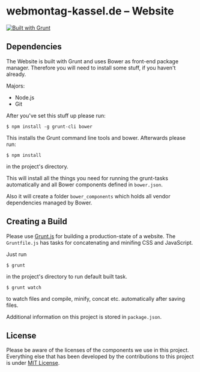 # webmontag-kassel.de – Website

[![Built with Grunt](https://cdn.gruntjs.com/builtwith.png)](http://gruntjs.com/)

## Dependencies

The Website is built with Grunt and uses Bower as front-end package manager. Therefore you will need to install some stuff, if you haven't already.

Majors:

* Node.js
* Git

After you've set this stuff up please run:

	$ npm install -g grunt-cli bower

This installs the Grunt command line tools and bower.
Afterwards please run:

	$ npm install

in the project's directory.

This will install all the things you need for running the grunt-tasks
automatically and all Bower components defined in `bower.json`.

Also it will create a folder `bower_components` which holds all vendor dependencies
managed by Bower.

## Creating a Build

Please use [Grunt.js](https://github.com/gruntjs/grunt) for building a
production-state of a website. The `Gruntfile.js` has tasks for concatenating
and minifing CSS and JavaScript.

Just run 

	$ grunt

in the project's directory to run default built task.

	$ grunt watch

to watch files and compile, minify, concat etc. automatically after saving files.

Additional information on this project is stored in `package.json`.

## License

Please be aware of the licenses of the components we use in this project.
Everything else that has been developed by the contributions to this project is under [MIT License](LICENSE.md).